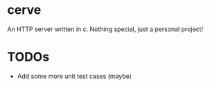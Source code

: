 # cerve

An HTTP server written in c.
Nothing special, just a personal project!

# TODOs
- Add some more unit test cases (maybe)

